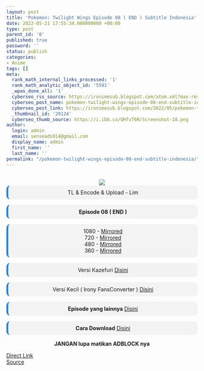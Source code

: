 ```yaml
---
layout: post
title: 'Pokemon: Twilight Wings Episode 08 ( END ) Subtitle Indonesia'
date: 2022-05-21 17:55:34.000000000 +00:00
type: post
parent_id: '0'
published: true
password: ''
status: publish
categories:
- Anime
tags: []
meta:
  rank_math_internal_links_processed: '1'
  rank_math_analytic_object_id: '5591'
  _wpas_done_all: '1'
  cyberseo_rss_source: https://ironimesub.blogspot.com/atom.xml?max-results=150
  cyberseo_post_name: pokemon-twilight-wings-episode-08-end-subtitle-indonesia
  cyberseo_post_link: https://ironimesub.blogspot.com/2022/05/pokemon-twilight-wings-episode-08-end.html
  _thumbnail_id: '29124'
  cyberseo_thumb_source: https://i.ibb.co/QHfvT6R/Screenshot-18.png
author:
  login: admin
  email: senseads014@gmail.com
  display_name: admin
  first_name: ''
  last_name: ''
permalink: "/pokemon-twilight-wings-episode-08-end-subtitle-indonesia/"
---
```

<p><meta content=" TL &amp; Encode &amp; Upload - Lim Episode 08 ( END ) 1080 - Mirrored 720 - Mirrored 480 - Mirrored 360 - Mirrored Versi..." name="twitter:description" /></p>
<div style="text-align: center;">
<br />
<img src="{{ site.baseurl }}/assets/2022/05/Screenshot-18.png" />
<div style="-moz-border-radius: 10px; -webkit-border-radius: 10px; background-color: #f3f3f3; border-left: 5px solid #2288dd; border-radius: 10px; padding: 10px; t-align: left;">
TL &amp; Encode &amp; Upload - Lim</div>
<p></p>
<div style="-moz-border-radius: 10px; -webkit-border-radius: 10px; background-color: #f3f3f3; border-left: 5px solid #2288dd; border-radius: 10px; padding: 10px; t-align: left;">
<strong>Episode 08 ( END )</strong> </div>
<p></p>
<div style="-moz-border-radius: 10px; -webkit-border-radius: 10px; background-color: #f3f3f3; border-left: 5px solid #2288dd; border-radius: 10px; padding: 10px; t-align: left;">
1080 - <a href="https://mir.cr/MZJMEEQZ">Mirrored</a><br />
720 - <a href="https://mir.cr/MBAGPJEM">Mirrored</a><br />
480 - <a href="https://mir.cr/0FXU0XOF">Mirrored</a><br />
360 - <a href="https://mir.cr/01ULOF5H">Mirrored</a>
</div>
<p></p>
<div style="-moz-border-radius: 10px; -webkit-border-radius: 10px; background-color: #f3f3f3; border-left: 5px solid #2288dd; border-radius: 10px; padding: 10px; t-align: left;">
Versi Kazefuri <a href="https://kazefuri.net/pokemon-twilight-wings-hakumei-no-tsubasa-episode-01/">Disini</a>
</div>
<p></p>
<div style="-moz-border-radius: 10px; -webkit-border-radius: 10px; background-color: #f3f3f3; border-left: 5px solid #2288dd; border-radius: 10px; padding: 10px; t-align: left;">
Versi Kecil ( Irony FansConverter ) <a href="https://ironimesub.blogspot.com/2022/05/pokemon-twilight-wings-episode-08-end.html#">Disini</a>
</div>
<p></p>
<div style="-moz-border-radius: 10px; -webkit-border-radius: 10px; background-color: #f3f3f3; border-left: 5px solid #2288dd; border-radius: 10px; padding: 10px; t-align: left;">
<strong>Episode yang lainnya</strong> <a href="https://ironimesub.blogspot.com/p/pokemon-twilight-wings.html">Disini</a>
</div>
<p></p>
<div style="-moz-border-radius: 10px; -webkit-border-radius: 10px; background-color: #f3f3f3; border-left: 5px solid #2288dd; border-radius: 10px; padding: 10px; t-align: left;">
<strong>Cara Download</strong> <a href="https://ironimesub.blogspot.com/2022/04/cara-mendownload-di-mirrored.html">Disini</a>
</div>
<p><strong>JANGAN lupa matikan ADBLOCK nya</strong></p>
</div>
<link rel="stylesheet" href="https://cdnjs.cloudflare.com/ajax/libs/font-awesome/4.7.0/css/font-awesome.min.css" />
<div class="divbtn"> <a href="https://handymansurrender.com/fihup8buzv?key=94550f7ce39444073321dde3b8782f97" class="btn"><i class="fa fa-download"></i> Direct Link</a> <br /><a href="https://ironimesub.blogspot.com/2022/05/pokemon-twilight-wings-episode-08-end.html">Source</a> </div>
